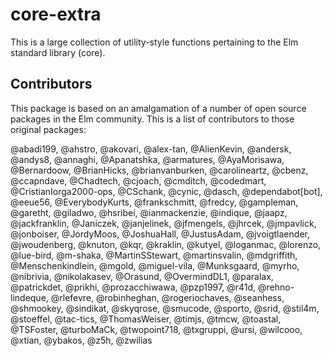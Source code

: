 # core-extra

This is a large collection of utility-style functions pertaining to the Elm standard library (core).

## Contributors

This package is based on an amalgamation of a number of open source packages in the Elm community.
This is a list of contributors to those original packages:

@abadi199, @ahstro, @akovari, @alex-tan, @AlienKevin, @andersk, @andys8, @annaghi, @Apanatshka, @armatures, @AyaMorisawa, @Bernardoow, @BrianHicks, @brianvanburken, @carolineartz, @cbenz, @ccapndave, @Chadtech, @cjoach, @cmditch, @codedmart, @CristianIorga2000-ops, @CSchank, @cynic, @dasch, @dependabot[bot], @eeue56, @EverybodyKurts, @frankschmitt, @fredcy, @gampleman, @garetht, @giladwo, @hsribei, @ianmackenzie, @indique, @jaapz, @jackfranklin, @Janiczek, @janjelinek, @jfmengels, @jhrcek, @jmpavlick, @jonboiser, @JordyMoos, @JoshuaHall, @JustusAdam, @jvoigtlaender, @jwoudenberg, @knuton, @kqr, @kraklin, @kutyel, @loganmac, @lorenzo, @lue-bird, @m-shaka, @MartinSStewart, @martinsvalin, @mdgriffith, @Menschenkindlein, @mgold, @miguel-vila, @Munksgaard, @myrho, @nibrivia, @nikolakasev, @Orasund, @OvermindDL1, @paralax, @patrickdet, @prikhi, @prozacchiwawa, @pzp1997, @r41d, @rehno-lindeque, @rlefevre, @robinheghan, @rogeriochaves, @seanhess, @shmookey, @sindikat, @skyqrose, @smucode, @sporto, @srid, @stil4m, @stoeffel, @tac-tics, @ThomasWeiser, @timjs, @tmcw, @toastal, @TSFoster, @turboMaCk, @twopoint718, @txgruppi, @ursi, @wilcooo, @xtian, @ybakos, @z5h, @zwilias
